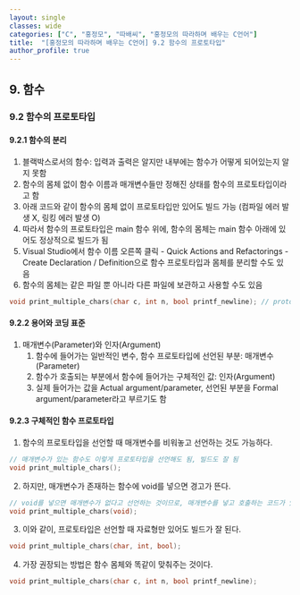 ```yaml
---
layout: single
classes: wide
categories: ["C", "홍정모", "따배씨", "홍정모의 따라하며 배우는 C언어"]
title:  "[홍정모의 따라하며 배우는 C언어] 9.2 함수의 프로토타입"
author_profile: true
---
```


## 9. 함수
### 9.2 함수의 프로토타입
#### 9.2.1 함수의 분리

1. 블랙박스로서의 함수: 입력과 출력은 알지만 내부에는 함수가 어떻게 되어있는지 알지 못함
2. 함수의 몸체 없이 함수 이름과 매개변수들만 정해진 상태를 함수의 프로토타입이라고 함
3. 아래 코드와 같이 함수의 몸체 없이 프로토타입만 있어도 빌드 가능 (컴파일 에러 발생 X, 링킹 에러 발생 O)
4. 따라서 함수의 프로토타입은 main 함수 위에, 함수의 몸체는 main 함수 아래에 있어도 정상적으로 빌드가 됨
5. Visual Studio에서 함수 이름 오른쪽 클릭 - Quick Actions and Refactorings - Create Declaration / Definition으로 함수 프로토타입과 몸체를 분리할 수도 있음
6. 함수의 몸체는 같은 파일 뿐 아니라 다른 파일에 보관하고 사용할 수도 있음

```c
void print_multiple_chars(char c, int n, bool printf_newline); // prototype
```

#### 9.2.2 용어와 코딩 표준

1. 매개변수(Parameter)와 인자(Argument)
    1. 함수에 들어가는 일반적인 변수, 함수 프로토타입에 선언된 부분: 매개변수(Parameter)
    2. 함수가 호출되는 부분에서 함수에 들어가는 구체적인 값: 인자(Argument)
    3. 실제 들어가는 값을 Actual argument/parameter, 선언된 부분을 Formal argument/parameter라고 부르기도 함

#### 9.2.3 구체적인 함수 프로토타입

1. 함수의 프로토타입을 선언할 때 매개변수를 비워놓고 선언하는 것도 가능하다.
```c
// 매개변수가 있는 함수도 이렇게 프로토타입을 선언해도 됨, 빌드도 잘 됨
void print_multiple_chars();
```

2. 하지만, 매개변수가 존재하는 함수에 void를 넣으면 경고가 뜬다.
```c
// void를 넣으면 매개변수가 없다고 선언하는 것이므로, 매개변수를 넣고 호출하는 코드가 있다면 경고가 뜸
void print_multiple_chars(void);
```

3. 이와 같이, 프로토타입은 선언할 때 자료형만 있어도 빌드가 잘 된다.
```c
void print_multiple_chars(char, int, bool);
```

4. 가장 권장되는 방법은 함수 몸체와 똑같이 맞춰주는 것이다.

```c
void print_multiple_chars(char c, int n, bool printf_newline);
```
